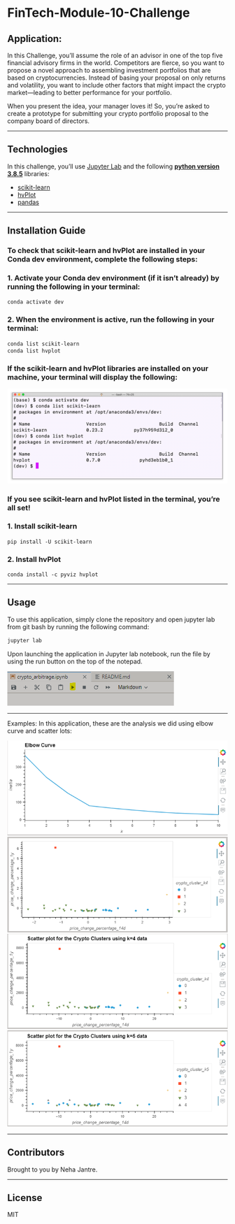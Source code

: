 # FinTech-Module-10-Challenge
## Application:
In this Challenge, you’ll assume the role of an advisor in one of the top five financial advisory firms in the world. Competitors are fierce, so you want to propose a novel approach to assembling investment portfolios that are based on cryptocurrencies. Instead of basing your proposal on only returns and volatility, you want to include other factors that might impact the crypto market—leading to better performance for your portfolio.

When you present the idea, your manager loves it! So, you’re asked to create a prototype for submitting your crypto portfolio proposal to the company board of directors.


---
## Technologies

In this challenge, you’ll use [Jupyter Lab](https://jupyterlab.readthedocs.io/en/stable/) and the following  **[python version 3.8.5](https://www.python.org/downloads/)** libraries:

* [scikit-learn](https://scikit-learn.org/stable/)
*  [hvPlot](https://hvplot.holoviz.org/index.html)
* [pandas](https://pandas.pydata.org/docs/)

---
## Installation Guide


  ### To check that scikit-learn and hvPlot are installed in your Conda dev environment, complete the following steps:

  ### 1. Activate your Conda dev environment (if it isn’t already) by running the following in your terminal:
```
conda activate dev
```
### 2. When the environment is active, run the following in your terminal:
```
conda list scikit-learn
conda list hvplot
```
### If the scikit-learn and hvPlot libraries are installed on your machine, your terminal will display the following:
![](Images/scikitlearn-hvplot-confirm.png)
### If you see scikit-learn and hvPlot listed in the terminal, you’re all set!

  ### 1. Install scikit-learn
```
pip install -U scikit-learn
```
### 2. Install hvPlot
```
conda install -c pyviz hvplot
```
---
## Usage

To use this application, simply clone the repository and open jupyter lab from git bash by running the following command:

```python
jupyter lab
```

Upon launching the application in Jupyter lab notebook, run the file by using the run button on the top of the notepad.

![run](Images/run.png)

---
Examples:
In this application, these are the analysis we did using elbow curve and scatter lots:

![elbowcurve](Images/elbowcurve.png)
![scatterplot-pricechange](Images/scatterplot-pricechange.png)
![k4scatterplot](Images/k4scatterplot.PNG)
![k5scatterplot](Images/k5scatterplot.PNG)

---

## Contributors

Brought to you by Neha Jantre.

---

## License

MIT